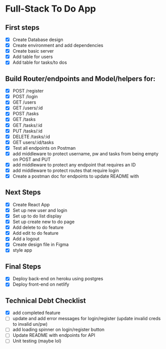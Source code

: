 # Full-Stack To Do App

## First steps

- [x] Create Database design
- [x] Create environment and add dependencies
- [x] Create basic server
- [x] Add table for users
- [x] Add table for tasks/to dos

## Build Router/endpoints and Model/helpers for:

- [x] POST /register
- [x] POST /login
- [x] GET /users
- [x] GET /users/:id
- [x] POST /tasks
- [x] GET /tasks
- [x] GET /tasks/:id
- [x] PUT /tasks/:id
- [x] DELETE /tasks/:id
- [x] GET users/:id/tasks
- [x] Test all endpoints on Postman
- [x] add middleware to protect username, pw and tasks from being empty on POST and PUT
- [x] add middleware to protect any endpoint that requires an ID
- [x] add middleware to protect routes that require login
- [x] Create a postman doc for endpoints to update README with

## Next Steps

- [x] Create React App
- [x] Set up new user and login
- [x] Set up to do list display
- [x] Set up create new to do page
- [x] Add delete to do feature
- [x] Add edit to do feature
- [x] Add a logout
- [x] Create design file in Figma
- [x] style app

## Final Steps

- [x] Deploy back-end on heroku using postgres
- [x] Deploy front-end on netlify

## Technical Debt Checklist

- [x] add completed feature
- [ ] update and add error messages for login/register (update invalid creds to invalid un/pw)
- [ ] add loading spinner on login/register button
- [ ] Update README with endpoints for API
- [ ] Unit testing (maybe lol)
